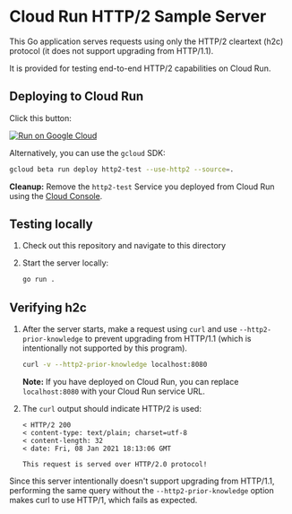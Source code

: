 # Cloud Run HTTP/2 Sample Server

This Go application serves requests using only the HTTP/2 cleartext (h2c)
protocol (it does not support upgrading from HTTP/1.1).

It is provided for testing end-to-end HTTP/2 capabilities on Cloud Run.

## Deploying to Cloud Run

Click this button:

[![Run on Google Cloud](https://deploy.cloud.run/button.svg)](https://deploy.cloud.run)

Alternatively, you can use the `gcloud` SDK:

```sh
gcloud beta run deploy http2-test --use-http2 --source=.
```

**Cleanup:** Remove the `http2-test` Service you deployed from Cloud Run
using the [Cloud Console](https://console.cloud.google.com/run).

## Testing locally

1. Check out this repository and navigate to this directory

1. Start the server locally:

    ```sh
    go run .
    ```

## Verifying h2c

1. After the server starts, make a request using `curl` and use
`--http2-prior-knowledge` to prevent upgrading from HTTP/1.1 (which is
intentionally not supported by this program).

    ```sh
    curl -v --http2-prior-knowledge localhost:8080
    ```

    **Note:** If you have deployed on Cloud Run, you can replace
   `localhost:8080` with your Cloud Run service URL.

1. The `curl` output should indicate HTTP/2 is used:

    ```text
    < HTTP/2 200
    < content-type: text/plain; charset=utf-8
    < content-length: 32
    < date: Fri, 08 Jan 2021 18:13:06 GMT

    This request is served over HTTP/2.0 protocol!
    ```

Since this server intentionally doesn't support upgrading from HTTP/1.1,
performing the same query without the `--http2-prior-knowledge` option makes
curl to use HTTP/1, which fails as expected.
